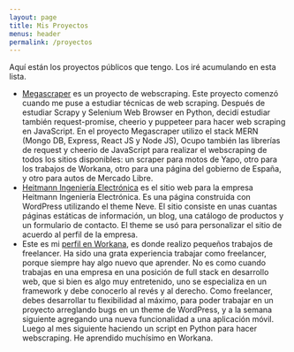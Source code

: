 ```yaml
---
layout: page
title: Mis Proyectos
menus: header
permalink: /proyectos
---
```


Aquí están los proyectos públicos que tengo. Los iré acumulando en esta lista.
<ul>
  <li>
    <a href="https://megascraper.herokuapp.com/" target="_blank">Megascraper</a> es un proyecto de webscraping. Este proyecto comenzó cuando me puse a estudiar técnicas de web scraping. Después de estudiar Scrapy y Selenium Web Browser en Python, decidí estudiar también request-promise, cheerio y puppeteer para hacer web scraping en JavaScript.
    En el proyecto Megascraper utilizo el stack MERN (Mongo DB, Express, React JS y Node JS), Ocupo también las librerías de request y cheerio de JavaScript para realizar el webscraping de todos los sitios disponibles: un scraper para motos de Yapo, otro para los trabajos de Workana, otro para una página del gobierno de España, y otro para autos de Mercado Libre.
  </li>
  <li>
    <a href="https://heitmann.cl/" target="_blank">Heitmann Ingeniería Electrónica</a> es el sitio web para la empresa Heitmann Ingeniería Electrónica. Es una página construida con WordPress utilizando el theme Neve. El sitio consiste en unas cuantas páginas estáticas de información, un blog, una catálogo de productos y un formulario de contacto. El theme se usó para personalizar el sitio de acuerdo al perfil de la empresa.
  </li>
  <li>
    Este es mi <a href="https://www.workana.com/freelancer/2c6774dcae01ac2be104a045e5a535b6?ref=user_dropdown" target="_blank">perfil en Workana</a>, es donde realizo pequeños trabajos de freelancer. Ha sido una grata experiencia trabajar como freelancer, porque siempre hay algo nuevo que aprender. No es como cuando trabajas en una empresa en una posición de full stack en desarrollo web, que si bien es algo muy entretenido, uno se especializa en un framework y debe conocerlo al revés y al derecho. Como freelancer, debes desarrollar tu flexibilidad al máximo, para poder trabajar en un proyecto arreglando bugs en un theme de WordPress, y a la semana siguiente agregando una nueva funcionalidad a una aplicación móvil. Luego al mes siguiente haciendo un script en Python para hacer webscraping. He aprendido muchísimo en Workana.
  </li>

</ul>

